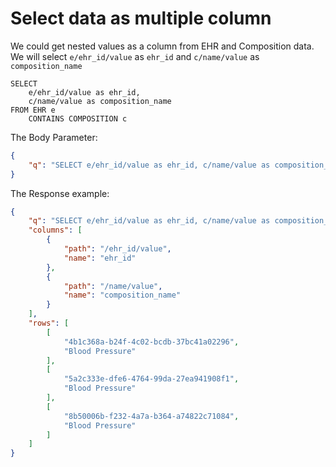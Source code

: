 # Select data as multiple column

We could get nested values as a column from EHR and Composition data. We will select `e/ehr_id/value` as `ehr_id` and `c/name/value` as `composition_name`

```aql
SELECT 
    e/ehr_id/value as ehr_id, 
    c/name/value as composition_name 
FROM EHR e 
    CONTAINS COMPOSITION c
```

The Body Parameter:

```json
{
    "q": "SELECT e/ehr_id/value as ehr_id, c/name/value as composition_name FROM EHR e CONTAINS COMPOSITION c"
}
```

The Response example:

```json
{
    "q": "SELECT e/ehr_id/value as ehr_id, c/name/value as composition_name FROM EHR e CONTAINS COMPOSITION c",
    "columns": [
        {
            "path": "/ehr_id/value",
            "name": "ehr_id"
        },
        {
            "path": "/name/value",
            "name": "composition_name"
        }
    ],
    "rows": [
        [
            "4b1c368a-b24f-4c02-bcdb-37bc41a02296",
            "Blood Pressure"
        ],
        [
            "5a2c333e-dfe6-4764-99da-27ea941908f1",
            "Blood Pressure"
        ],
        [
            "8b50006b-f232-4a7a-b364-a74822c71084",
            "Blood Pressure"
        ]
    ]
}
```
